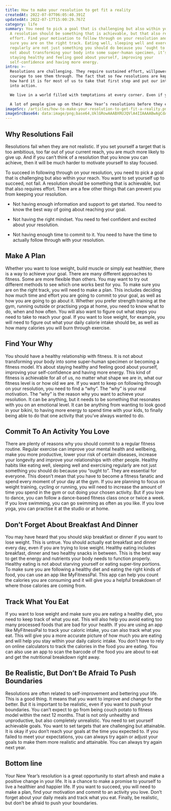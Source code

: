 ```yaml
---
title: How to make your resolution to get fit a reality
createdAt: 2022-07-07T06:05:40.391Z
updatedAt: 2022-07-17T15:00:29.767Z
category: life
summary: You need to pick a goal that is challenging but also within your reach.
  A resolution should be something that is achievable, but that also requires
  effort. Find your motivation to follow through on your resolution and make
  sure you are on the right track. Eating well, sleeping well and exercising
  regularly are not just something you should do because you ‘ought to’ It is
  not about transforming your body into some super-human specimen, it’s about
  staying healthy and feeling good about yourself, improving your
  self-confidence and having more energy.
intro: >-
  Resolutions are challenging. They require sustained effort, willpower and
  courage to see them through. The fact that so few resolutions are kept shows
  how hard it is for most of us to take that first step and put our intentions
  into action. 

  We live in a world filled with temptations at every corner. Even if you don’t like going out or meeting new people, there are endless opportunities online, which makes staying in shape even harder. Keeping fit is not an easy task in this modern world but it doesn’t mean it is impossible! You just need to find the right motivation to get started and keep going. 

  A lot of people give up on their New Year’s resolutions before they even begin, because they don’t have a plan of action and fail to consider what will keep them motivated along the way. Let us take a look at how you can make your resolution work:
imageSrc: /articles/how-to-make-your-resolution-to-get-fit-a-reality.png
imageSrcBase64: data:image/png;base64,UklGRowAAABXRUJQVlA4IIAAAABwAgCdASoKAAoAAUAmJYgCdAabPm59tGDp7+YAAP709Ze7uy5cZWnn5lbo5dJvdZL/2tEW74Uve2e5hejUmn+Z/8rerbvnEp32LS993edGTvP0yckcikf9JcMlZYOdo1XuE2geTokagJQr0GvQq87Q6JVFzl9i97Pr/8HG3smAAA==
---
```


## Why Resolutions Fail

Resolutions fail when they are not realistic. If you set yourself a target that is too ambitious, too far out of your current reach, you are much more likely to give up. And if you can’t think of a resolution that you know you can achieve, then it will be much harder to motivate yourself to stay focused.

To succeed in following through on your resolution, you need to pick a goal that is challenging but also within your reach. You want to set yourself up to succeed, not fail. A resolution should be something that is achievable, but that also requires effort.
There are a few other things that can prevent you from keeping your resolution.

- Not having enough information and support to get started. You need to know the best way of going about reaching your goal.

- Not having the right mindset. You need to feel confident and excited about your resolution.

- Not having enough time to commit to it. You need to have the time to actually follow through with your resolution.

## Make A Plan

Whether you want to lose weight, build muscle or simply eat healthier, there is a way to achieve your goal.
There are many different approaches to fitness. Some are more flexible than others. You may want to try out different methods to see which one works best for you.
To make sure you are on the right track, you will need to make a plan. This includes deciding how much time and effort you are going to commit to your goal, as well as how you are going to go about it. Whether you prefer strength training at the gym, running outside or practising yoga at home, you need to know what to do, when and how often.
You will also want to figure out what steps you need to take to reach your goal. If you want to lose weight, for example, you will need to figure out what your daily calorie intake should be, as well as how many calories you will burn through exercise.

## Find Your Why

You should have a healthy relationship with fitness. It is not about transforming your body into some super-human specimen or becoming a fitness model. It’s about staying healthy and feeling good about yourself, improving your self-confidence and having more energy.
This kind of fitness is achievable for all of us, no matter what shape we are in, what our fitness level is or how old we are.
If you want to keep on following through on your resolution, you need to find a “why”. The “why” is your real motivation. The “why” is the reason why you want to achieve your resolution.
It can be anything, but it needs to be something that resonates with you on an emotional level. It can be anything from wanting to look good in your bikini, to having more energy to spend time with your kids, to finally being able to do that one activity that you’ve always wanted to do.

## Commit To An Activity You Love

There are plenty of reasons why you should commit to a regular fitness routine. Regular exercise can improve your mental health and wellbeing, make you more productive, lower your risk of certain diseases, increase your longevity and improve your relationships with other people.
Healthy habits like eating well, sleeping well and exercising regularly are not just something you should do because you “ought to”. They are essential for everyone.
This doesn’t mean that you have to become a fitness fanatic and spend every moment of your day at the gym. If you are planning to focus on weight training, cycling or running, you will need to increase the amount of time you spend in the gym or out doing your chosen activity.
But if you love to dance, you can follow a dance-based fitness class once or twice a week. If you love swimming, you can go swimming as often as you like. If you love yoga, you can practise it at the studio or at home.

## Don’t Forget About Breakfast And Dinner

You may have heard that you should skip breakfast or dinner if you want to lose weight. This is untrue. You should actually eat breakfast and dinner every day, even if you are trying to lose weight.
Healthy eating includes breakfast, dinner and two healthy snacks in between. This is the best way to get the energy and nutrients your body needs to function properly. Healthy eating is not about starving yourself or eating super-tiny portions.
To make sure you are following a healthy diet and eating the right kinds of food, you can use an app like MyFitnessPal. This app can help you count the calories you are consuming and it will give you a helpful breakdown of where those calories are coming from.

## Track What You Eat

If you want to lose weight and make sure you are eating a healthy diet, you need to keep track of what you eat. This will also help you avoid eating too many processed foods that are bad for your health.
If you are using an app like MyFitnessPal to track your caloric intake, you can also track what you eat. This will give you a more accurate picture of how much you are eating and will help you stay within your daily caloric intake.
You don’t have to rely on online calculators to track the calories in the food you are eating. You can also use an app to scan the barcode of the food you are about to eat and get the nutritional breakdown right away.

## Be Realistic, But Don’t Be Afraid To Push Boundaries

Resolutions are often related to self-improvement and bettering your life. This is a good thing. It means that you want to improve and change for the better.
But it is important to be realistic, even if you want to push your boundaries.
You can’t expect to go from being couch potato to fitness model within the next 12 months. That is not only unhealthy and unproductive, but also completely unrealistic.
You need to set yourself achievable goals. You want to set targets that are challenging but attainable.
It is okay if you don’t reach your goals at the time you expected to. If you failed to meet your expectations, you can always try again or adjust your goals to make them more realistic and attainable. You can always try again next year.

## Bottom line

Your New Year’s resolution is a great opportunity to start afresh and make a positive change in your life. It is a chance to make a promise to yourself to live a healthier and happier life. If you want to succeed, you will need to make a plan, find your motivation and commit to an activity you love. Don’t forget about your daily meals and track what you eat. Finally, be realistic, but don’t be afraid to push your boundaries.
